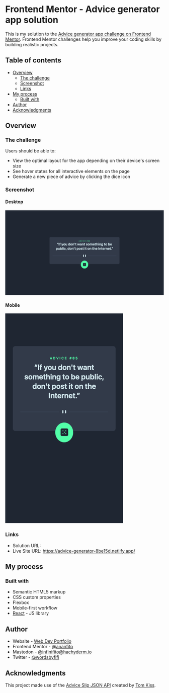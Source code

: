 # Frontend Mentor - Advice generator app solution

This is my solution to the [Advice generator app challenge on Frontend Mentor](https://www.frontendmentor.io/challenges/advice-generator-app-QdUG-13db). Frontend Mentor challenges help you improve your coding skills by building realistic projects.

## Table of contents

- [Overview](#overview)
  - [The challenge](#the-challenge)
  - [Screenshot](#screenshot)
  - [Links](#links)
- [My process](#my-process)
  - [Built with](#built-with)
- [Author](#author)
- [Acknowledgments](#acknowledgments)

## Overview

### The challenge

Users should be able to:

- View the optimal layout for the app depending on their device's screen size
- See hover states for all interactive elements on the page
- Generate a new piece of advice by clicking the dice icon

### Screenshot

#### Desktop

![Large text centered on the screen with advice the "If you don't want something to be public, don't post it on the Internet." Below the text is a green button with a dice icon which will generate a new piece of advice.](./screenshot_advice_desktop.png)

#### Mobile

![Large text centered on the screen with advice the "If you don't want something to be public, don't post it on the Internet." Below the text is a green button with a dice icon which will generate a new piece of advice.](./screenshot_advice_mobile.png)

### Links

- Solution URL: 
- Live Site URL: https://advice-generator-8be15d.netlify.app/

## My process

### Built with

- Semantic HTML5 markup
- CSS custom properties
- Flexbox
- Mobile-first workflow
- [React](https://reactjs.org/) - JS library

## Author

- Website - [Web Dev Portfolio](https://ananfito.github.io)
- Frontend Mentor - [@ananfito](https://www.frontendmentor.io/profile/ananfito)
- Mastodon - [@infinifito@hachyderm.io](https://hachyderm.io/@infinifito)
- Twitter - [@wordsbyfifi](https://www.twitter.com/wordsbyfifi)

## Acknowledgments

This project made use of the [Advice Slip JSON API](https://api.adviceslip.com/) created by [Tom Kiss](https://tomkiss.net/).
